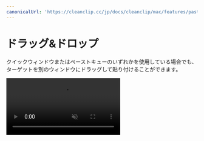 ```yaml
---
canonicalUrl: 'https://cleanclip.cc/jp/docs/cleanclip/mac/features/pastestack-drag'
---
```


# ドラッグ&ドロップ

クイックウィンドウまたはペーストキューのいずれかを使用している場合でも、ターゲットを別のウィンドウにドラッグして貼り付けることができます。

<video autoplay muted loop>
    <source src="/videos/pastestack-drag.mp4" type="video/mp4">
    <iframe src="/videos/pastestack-drag.mp4" scrolling="no" border="0" frameborder="0" allow="autoplay; encrypted-media" allowfullscreen></iframe>
</video>